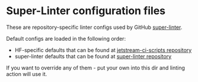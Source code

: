 # Super-Linter configuration files

These are repository-specific linter configs used by GitHub [super-linter][super-linter].

Default configs are loaded in the following order:

- HF-specific defaults that can be found at [jetstream-ci-scripts repository][jetstream-ci-scripts-linters]
- super-linter defaults that can be found at [super-linter repository][super-linter-templates]

If you want to override any of them - put your own into this dir and linting action will use it.

<!-- @formatter:off -->
[super-linter]: https://github.com/github/super-linter
[jetstream-ci-scripts-linters]: https://github.com/hellofresh/jetstream-ci-scripts/tree/master/actions/linter-configs/linters
[super-linter-templates]: https://github.com/github/super-linter/tree/main/TEMPLATES
